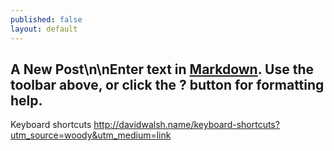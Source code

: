 ```yaml
---
published: false
layout: default
---
```


## A New Post\n\nEnter text in [Markdown](http://daringfireball.net/projects/markdown/). Use the toolbar above, or click the **?** button for formatting help.

Keyboard shortcuts
http://davidwalsh.name/keyboard-shortcuts?utm_source=woody&utm_medium=link
